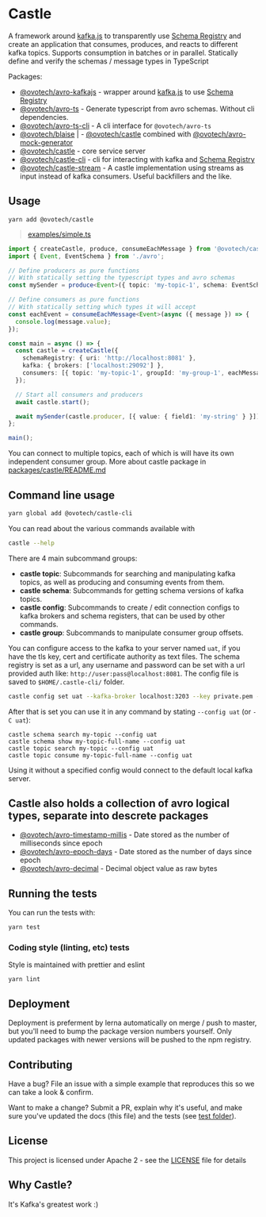 # Castle

A framework around [kafka.js](https://github.com/tulios/kafkajs) to transparently use [Schema Registry](https://www.confluent.io/confluent-schema-registry/) and create an application that consumes, produces, and reacts to different kafka topics. Supports consumption in batches or in parallel. Statically define and verify the schemas / message types in TypeScript

Packages:

- [@ovotech/avro-kafkajs](packages/avro-kafkajs) - wrapper around [kafka.js](https://github.com/tulios/kafkajs) to use [Schema Registry](https://www.confluent.io/confluent-schema-registry/)
- [@ovotech/avro-ts](packages/avro-ts) - Generate typescript from avro schemas. Without cli dependencies.
- [@ovotech/avro-ts-cli](packages/avro-ts-cli) - A cli interface for `@ovotech/avro-ts`
- [@ovotech/blaise](packages/blaise/README.md) | - [@ovotech/castle](https://npmjs.com/@ovotech/castle) combined with [@ovotech/avro-mock-generator](https://npmjs.com/@ovotech/avro-mock-generator)
- [@ovotech/castle](packages/castle) - core service server
- [@ovotech/castle-cli](packages/castle-cli) - cli for interacting with kafka and [Schema Registry](https://www.confluent.io/confluent-schema-registry/)
- [@ovotech/castle-stream](packages/castle-stream) - A castle implementation using streams as input instead of kafka consumers. Useful backfillers and the like.

## Usage

```shell
yarn add @ovotech/castle
```

> [examples/simple.ts](packages/castle/examples/simple.ts)

```typescript
import { createCastle, produce, consumeEachMessage } from '@ovotech/castle';
import { Event, EventSchema } from './avro';

// Define producers as pure functions
// With statically setting the typescript types and avro schemas
const mySender = produce<Event>({ topic: 'my-topic-1', schema: EventSchema });

// Define consumers as pure functions
// With statically setting which types it will accept
const eachEvent = consumeEachMessage<Event>(async ({ message }) => {
  console.log(message.value);
});

const main = async () => {
  const castle = createCastle({
    schemaRegistry: { uri: 'http://localhost:8081' },
    kafka: { brokers: ['localhost:29092'] },
    consumers: [{ topic: 'my-topic-1', groupId: 'my-group-1', eachMessage: eachEvent }],
  });

  // Start all consumers and producers
  await castle.start();

  await mySender(castle.producer, [{ value: { field1: 'my-string' } }]);
};

main();
```

You can connect to multiple topics, each of which is will have its own independent consumer group.
More about castle package in [packages/castle/README.md](packages/castle/README.md)

## Command line usage

```bash
yarn global add @ovotech/castle-cli
```

You can read about the various commands available with

```bash
castle --help
```

There are 4 main subcommand groups:

- **castle topic**: Subcommands for searching and manipulating kafka topics, as well as producing and consuming events from them.
- **castle schema**: Subcommands for getting schema versions of kafka topics.
- **castle config**: Subcommands to create / edit connection configs to kafka brokers and schema registers, that can be used by other commands.
- **castle group**: Subcommands to manipulate consumer group offsets.

You can configure access to the kafka to your server named `uat`, if you have the tls key, cert and certificate authority as text files. The schema registry is set as a url, any username and password can be set with a url provided auth like: `http://user:pass@localhost:8081`. The config file is saved to `$HOME/.castle-cli/` folder.

```bash
castle config set uat --kafka-broker localhost:3203 --key private.pem --ca ca.pem --cert cert.pem --schema-registry http://localhost:8081
```

After that is set you can use it in any command by stating `--config uat` (or `-C uat`):

```
castle schema search my-topic --config uat
castle schema show my-topic-full-name --config uat
castle topic search my-topic --config uat
castle topic consume my-topic-full-name --config uat
```

Using it without a specified config would connect to the default local kafka server.

## Castle also holds a collection of avro logical types, separate into descrete packages

- [@ovotech/avro-timestamp-millis](packages/avro-timestamp-millis) - Date stored as the number of milliseconds since epoch
- [@ovotech/avro-epoch-days](packages/avro-epoch-days) - Date stored as the number of days since epoch
- [@ovotech/avro-decimal](packages/avro-decimal) - Decimal object value as raw bytes

## Running the tests

You can run the tests with:

```bash
yarn test
```

### Coding style (linting, etc) tests

Style is maintained with prettier and eslint

```
yarn lint
```

## Deployment

Deployment is preferment by lerna automatically on merge / push to master, but you'll need to bump the package version numbers yourself. Only updated packages with newer versions will be pushed to the npm registry.

## Contributing

Have a bug? File an issue with a simple example that reproduces this so we can take a look & confirm.

Want to make a change? Submit a PR, explain why it's useful, and make sure you've updated the docs (this file) and the tests (see [test folder](test)).

## License

This project is licensed under Apache 2 - see the [LICENSE](LICENSE) file for details

## Why Castle?

It's Kafka's greatest work :)
